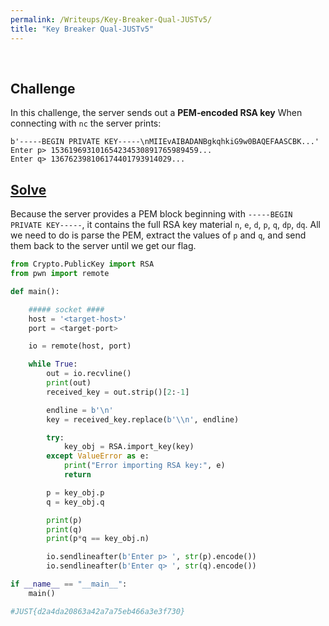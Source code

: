 ```yaml
---
permalink: /Writeups/Key-Breaker-Qual-JUSTv5/
title: "Key Breaker Qual-JUSTv5"
---
```

<br>


## Challenge

In this challenge, the server sends out a **PEM‑encoded RSA key** When connecting with `nc` the server prints:

```
b'-----BEGIN PRIVATE KEY-----\nMIIEvAIBADANBgkqhkiG9w0BAQEFAASCBK...'
Enter p> 153619693101654234530891765989459...
Enter q> 136762398106174401793914029...
```


## <a href="#solve-code">Solve</a>


Because the server provides a PEM block beginning with `-----BEGIN PRIVATE KEY-----`, it contains the full RSA key material  `n`, `e`, `d`, `p`, `q`, `dp`, `dq`. All we need to do is parse the PEM, extract the values of `p` and `q`, and send them back to the server until we get our flag.

<p id="solve-code"></p>

```python
from Crypto.PublicKey import RSA
from pwn import remote

def main():

    ##### socket ####
    host = '<target-host>'
    port = <target-port>

    io = remote(host, port)

    while True:
        out = io.recvline()
        print(out)
        received_key = out.strip()[2:-1]

        endline = b'\n'
        key = received_key.replace(b'\\n', endline)

        try:
            key_obj = RSA.import_key(key)
        except ValueError as e:
            print("Error importing RSA key:", e)
            return

        p = key_obj.p
        q = key_obj.q

        print(p)
        print(q)
        print(p*q == key_obj.n)

        io.sendlineafter(b'Enter p> ', str(p).encode())
        io.sendlineafter(b'Enter q> ', str(q).encode())

if __name__ == "__main__":
    main()

#JUST{d2a4da20863a42a7a75eb466a3e3f730}
```
